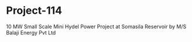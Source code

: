 # Project-114
10 MW Small Scale Mini Hydel Power Project at Somasila Reservoir by M/S Balaji Energy Pvt Ltd
